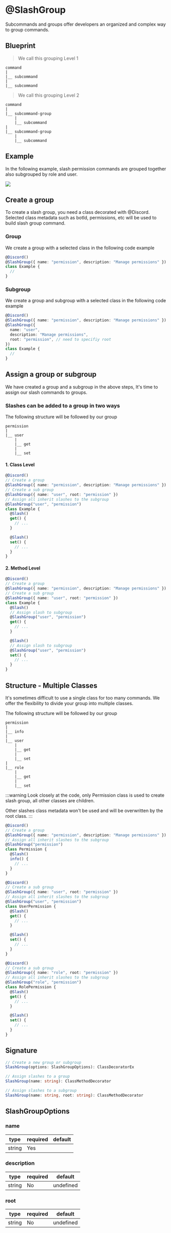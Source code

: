 # @SlashGroup

Subcommands and groups offer developers an organized and complex way to group commands.

## Blueprint

> We call this grouping Level 1

```
command
|
|__ subcommand
|
|__ subcommand

```

> We call this grouping Level 2

```
command
|
|__ subcommand-group
    |
    |__ subcommand
|
|__ subcommand-group
    |
    |__ subcommand
```

## Example

In the following example, slash permission commands are grouped together also subgrouped by role and user.

![](../../../static/img/permissions.png)

## Create a group

To create a slash group, you need a class decorated with @Discord. Selected class metadata such as botId, permissions, etc will be used to build slash group command.

### Group

We create a group with a selected class in the following code example

```ts
@Discord()
@SlashGroup({ name: "permission", description: "Manage permissions" })
class Example {
  //
}
```

### Subgroup

We create a group and subgroup with a selected class in the following code example

```ts
@Discord()
@SlashGroup({ name: "permission", description: "Manage permissions" })
@SlashGroup({
  name: "user",
  description: "Manage permissions",
  root: "permission", // need to specifiy root
})
class Example {
  //
}
```

## Assign a group or subgroup

We have created a group and a subgroup in the above steps, It's time to assign our slash commands to groups.

### Slashes can be added to a group in two ways

The following structure will be followed by our group

```
permission
|
|__ user
    |
    |__ get
    |
    |__ set
```

#### 1. Class Level

```ts
@Discord()
// Create a group
@SlashGroup({ name: "permission", description: "Manage permissions" })
// Create a sub group
@SlashGroup({ name: "user", root: "permission" })
// Assign all inherit slashes to the subgroup
@SlashGroup("user", "permission")
class Example {
  @Slash()
  get() {
    // ...
  }

  @Slash()
  set() {
    // ...
  }
}
```

#### 2. Method Level

```ts
@Discord()
// Create a group
@SlashGroup({ name: "permission", description: "Manage permissions" })
// Create a sub group
@SlashGroup({ name: "user", root: "permission" })
class Example {
  @Slash()
  // Assign slash to subgroup
  @SlashGroup("user", "permission")
  get() {
    // ...
  }

  @Slash()
  // Assign slash to subgroup
  @SlashGroup("user", "permission")
  set() {
    // ...
  }
}
```

## Structure - Multiple Classes

It's sometimes difficult to use a single class for too many commands. We offer the flexibility to divide your group into multiple classes.

The following structure will be followed by our group

```
permission
|
|__ info
|
|__ user
    |
    |__ get
    |
    |__ set
|
|__ role
    |
    |__ get
    |
    |__ set
```

:::warning
Look closely at the code, only Permission class is used to create slash group, all other classes are children.

Other slashes class metadata won't be used and will be overwritten by the root class.
:::

```ts
@Discord()
// Create a group
@SlashGroup({ name: "permission", description: "Manage permissions" })
// Assign all inherit slashes to the subgroup
@SlashGroup("permission")
class Permission {
  @Slash()
  info() {
    // ...
  }
}
```

```ts
@Discord()
// Create a sub group
@SlashGroup({ name: "user", root: "permission" })
// Assign all inherit slashes to the subgroup
@SlashGroup("user", "permission")
class UserPermission {
  @Slash()
  get() {
    // ...
  }

  @Slash()
  set() {
    // ...
  }
}
```

```ts
@Discord()
// Create a sub group
@SlashGroup({ name: "role", root: "permission" })
// Assign all inherit slashes to the subgroup
@SlashGroup("role", "permission")
class RolePermission {
  @Slash()
  get() {
    // ...
  }

  @Slash()
  set() {
    // ...
  }
}
```

## Signature

```ts
// Create a new group or subgroup
SlashGroup(options: SlashGroupOptions): ClassDecoratorEx

// Assign slashes to a group
SlashGroup(name: string): ClassMethodDecorator

// Assign slashes to a subgroup
SlashGroup(name: string, root: string): ClassMethodDecorator
```

## SlashGroupOptions

### name

| type   | required | default |
| ------ | -------- | ------- |
| string | Yes      |         |

### description

| type   | required | default   |
| ------ | -------- | --------- |
| string | No       | undefined |

### root

| type   | required | default   |
| ------ | -------- | --------- |
| string | No       | undefined |
